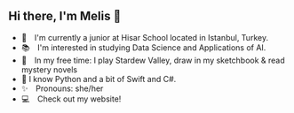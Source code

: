 ## Hi there, I'm Melis 👋

- 🌱 I'm currently a junior at Hisar School located in Istanbul, Turkey.
- 📚 I'm interested in studying Data Science and Applications of AI.
- 🎈 In my free time: I play Stardew Valley, draw in my sketchbook & read mystery novels
- 🧠 I know Python and a bit of Swift and C#.
- ✨ Pronouns: she/her
- 💻 Check out my website!

<!--
**MelisOzvardar/MelisOzvardar** is a ✨ _special_ ✨ repository because its `README.md` (this file) appears on your GitHub profile.

Here are some ideas to get you started:

- 🔭 I’m currently 
- 🌱 I’m currently learning ...
- 👯 I’m looking to collaborate on ...
- 🤔 I’m looking for help with ...
- 💬 Ask me about ...
- 📫 How to reach me: ...
- 😄 Pronouns: ...
- ⚡ Fun fact: ...
-->
